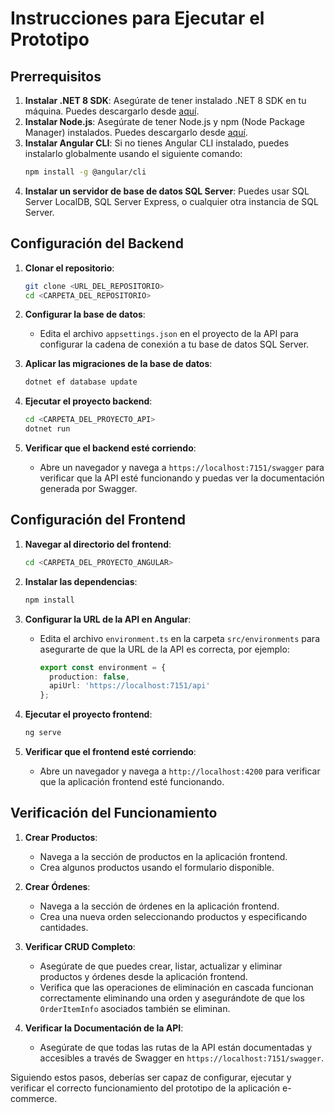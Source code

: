 
# Instrucciones para Ejecutar el Prototipo

## Prerrequisitos

1. **Instalar .NET 8 SDK**: Asegúrate de tener instalado .NET 8 SDK en tu máquina. Puedes descargarlo desde [aquí](https://dotnet.microsoft.com/download/dotnet/8.0).
2. **Instalar Node.js**: Asegúrate de tener Node.js y npm (Node Package Manager) instalados. Puedes descargarlo desde [aquí](https://nodejs.org/).
3. **Instalar Angular CLI**: Si no tienes Angular CLI instalado, puedes instalarlo globalmente usando el siguiente comando:
   ```sh
   npm install -g @angular/cli
   ```
4. **Instalar un servidor de base de datos SQL Server**: Puedes usar SQL Server LocalDB, SQL Server Express, o cualquier otra instancia de SQL Server.

## Configuración del Backend

1. **Clonar el repositorio**:
   ```sh
   git clone <URL_DEL_REPOSITORIO>
   cd <CARPETA_DEL_REPOSITORIO>
   ```

2. **Configurar la base de datos**:
   - Edita el archivo `appsettings.json` en el proyecto de la API para configurar la cadena de conexión a tu base de datos SQL Server.

3. **Aplicar las migraciones de la base de datos**:
   ```sh
   dotnet ef database update
   ```

4. **Ejecutar el proyecto backend**:
   ```sh
   cd <CARPETA_DEL_PROYECTO_API>
   dotnet run
   ```

5. **Verificar que el backend esté corriendo**:
   - Abre un navegador y navega a `https://localhost:7151/swagger` para verificar que la API esté funcionando y puedas ver la documentación generada por Swagger.

## Configuración del Frontend

1. **Navegar al directorio del frontend**:
   ```sh
   cd <CARPETA_DEL_PROYECTO_ANGULAR>
   ```

2. **Instalar las dependencias**:
   ```sh
   npm install
   ```

3. **Configurar la URL de la API en Angular**:
   - Edita el archivo `environment.ts` en la carpeta `src/environments` para asegurarte de que la URL de la API es correcta, por ejemplo:
     ```typescript
     export const environment = {
       production: false,
       apiUrl: 'https://localhost:7151/api'
     };
     ```

4. **Ejecutar el proyecto frontend**:
   ```sh
   ng serve
   ```

5. **Verificar que el frontend esté corriendo**:
   - Abre un navegador y navega a `http://localhost:4200` para verificar que la aplicación frontend esté funcionando.

## Verificación del Funcionamiento

1. **Crear Productos**:
   - Navega a la sección de productos en la aplicación frontend.
   - Crea algunos productos usando el formulario disponible.

2. **Crear Órdenes**:
   - Navega a la sección de órdenes en la aplicación frontend.
   - Crea una nueva orden seleccionando productos y especificando cantidades.

3. **Verificar CRUD Completo**:
   - Asegúrate de que puedes crear, listar, actualizar y eliminar productos y órdenes desde la aplicación frontend.
   - Verifica que las operaciones de eliminación en cascada funcionan correctamente eliminando una orden y asegurándote de que los `OrderItemInfo` asociados también se eliminan.

4. **Verificar la Documentación de la API**:
   - Asegúrate de que todas las rutas de la API están documentadas y accesibles a través de Swagger en `https://localhost:7151/swagger`.

Siguiendo estos pasos, deberías ser capaz de configurar, ejecutar y verificar el correcto funcionamiento del prototipo de la aplicación e-commerce.

